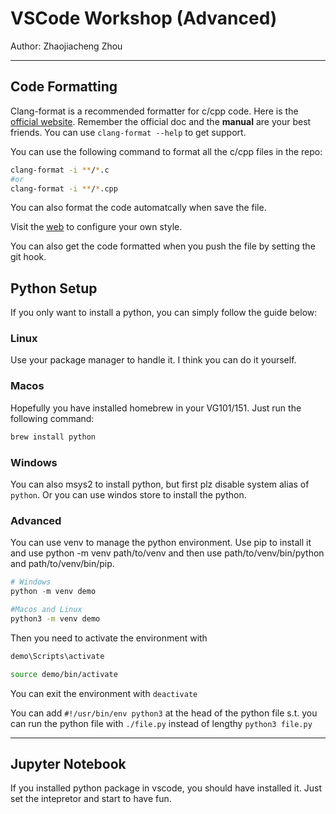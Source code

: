 # VSCode Workshop (Advanced)

Author: Zhaojiacheng Zhou

---

## Code Formatting

Clang-format is a recommended formatter for c/cpp code. Here is the [official website](https://clang.llvm.org/docs/ClangFormat.html). Remember the official doc and the **manual** are your best friends. You can use `clang-format --help` to get support.

You can use the following command to format all the c/cpp files in the repo:

```bash
clang-format -i **/*.c
#or
clang-format -i **/*.cpp
```

<!-- TODO: VSCode releated  -->
You can also format the code automatcally when save the file.

Visit the [web](https://zed0.co.uk/clang-format-configurator/) to configure your own style.

<!-- TODO: git hook -->
You can also get the code formatted when you push the file by setting the git hook.

## Python Setup

If you only want to install a python, you can simply follow the guide below:

### Linux

Use your package manager to handle it. I think you can do it yourself.

### Macos

Hopefully you have installed homebrew in your VG101/151. Just run the following command:

```zsh
brew install python
```

### Windows

You can also msys2 to install python, but first plz disable system alias of `python`. Or you can use windos store to install the python.

### Advanced

You can use venv to manage the python environment. Use pip to install it and use python -m venv path/to/venv and then use path/to/venv/bin/python and path/to/venv/bin/pip.

```powershell
# Windows
python -m venv demo
```

```zsh
#Macos and Linux
python3 -m venv demo
```

Then you need to activate the environment with

```powershell
demo\Scripts\activate
```

```zsh
source demo/bin/activate
```

You can exit the environment with `deactivate`

You can add `#!/usr/bin/env python3` at the head of the python file s.t. you can run the python file with `./file.py` instead of lengthy `python3 file.py`

---

## Jupyter Notebook

If you installed python package in vscode, you should have installed it. Just set the intepretor and start to have fun.
